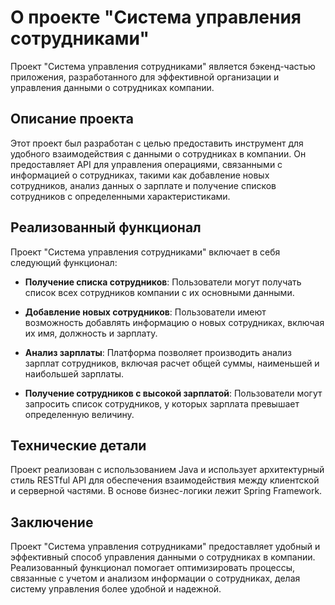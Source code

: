 # О проекте "Система управления сотрудниками"

Проект "Система управления сотрудниками" является бэкенд-частью приложения, разработанного для эффективной организации и управления данными о сотрудниках компании.

## Описание проекта

Этот проект был разработан с целью предоставить инструмент для удобного взаимодействия с данными о сотрудниках в компании. Он предоставляет API для управления операциями, связанными с информацией о сотрудниках, такими как добавление новых сотрудников, анализ данных о зарплате и получение списков сотрудников с определенными характеристиками.

## Реализованный функционал

Проект "Система управления сотрудниками" включает в себя следующий функционал:

- **Получение списка сотрудников**: Пользователи могут получать список всех сотрудников компании с их основными данными.

- **Добавление новых сотрудников**: Пользователи имеют возможность добавлять информацию о новых сотрудниках, включая их имя, должность и зарплату.

- **Анализ зарплаты**: Платформа позволяет производить анализ зарплат сотрудников, включая расчет общей суммы, наименьшей и наибольшей зарплаты.

- **Получение сотрудников с высокой зарплатой**: Пользователи могут запросить список сотрудников, у которых зарплата превышает определенную величину.

## Технические детали

Проект реализован с использованием Java и использует архитектурный стиль RESTful API для обеспечения взаимодействия между клиентской и серверной частями. В основе бизнес-логики лежит Spring Framework.

## Заключение

Проект "Система управления сотрудниками" предоставляет удобный и эффективный способ управления данными о сотрудниках в компании. Реализованный функционал помогает оптимизировать процессы, связанные с учетом и анализом информации о сотрудниках, делая систему управления более удобной и надежной.

